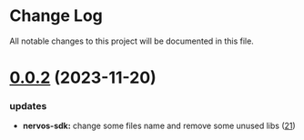 
# Change Log

All notable changes to this project will be documented in this file.

# [0.0.2](https://github.com/mmdi1/go-wallet-sdk) (2023-11-20)

### updates

- **nervos-sdk:** change some files name and remove some unused libs ([21](https://github.com/mmdi1/go-wallet-sdk/pull/21))
